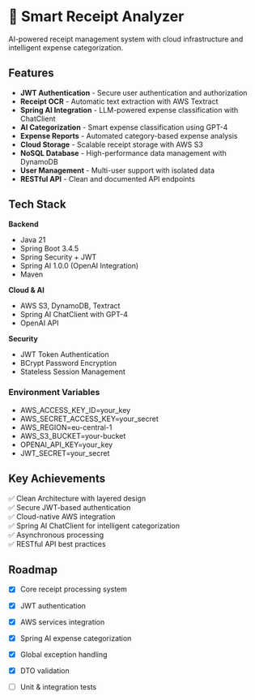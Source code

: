 # 🧾 Smart Receipt Analyzer

AI-powered receipt management system with cloud infrastructure and intelligent expense categorization.

## Features

- **JWT Authentication** - Secure user authentication and authorization
- **Receipt OCR** - Automatic text extraction with AWS Textract
- **Spring AI Integration** - LLM-powered expense classification with ChatClient
- **AI Categorization** - Smart expense classification using GPT-4
- **Expense Reports** - Automated category-based expense analysis
- **Cloud Storage** - Scalable receipt storage with AWS S3
- **NoSQL Database** - High-performance data management with DynamoDB
- **User Management** - Multi-user support with isolated data
- **RESTful API** - Clean and documented API endpoints

## Tech Stack

**Backend**
- Java 21
- Spring Boot 3.4.5
- Spring Security + JWT
- Spring AI 1.0.0 (OpenAI Integration)
- Maven

**Cloud & AI**
- AWS S3, DynamoDB, Textract
- Spring AI ChatClient with GPT-4
- OpenAI API

**Security**
- JWT Token Authentication
- BCrypt Password Encryption
- Stateless Session Management

### Environment Variables

- AWS_ACCESS_KEY_ID=your_key
- AWS_SECRET_ACCESS_KEY=your_secret
- AWS_REGION=eu-central-1
- AWS_S3_BUCKET=your-bucket
- OPENAI_API_KEY=your_key
- JWT_SECRET=your_secret

## Key Achievements

✅ Clean Architecture with layered design  
✅ Secure JWT-based authentication  
✅ Cloud-native AWS integration  
✅ Spring AI ChatClient for intelligent categorization  
✅ Asynchronous processing  
✅ RESTful API best practices  

## Roadmap

- [x] Core receipt processing system
- [x] JWT authentication
- [x] AWS services integration
- [x] Spring AI expense categorization
- [x] Global exception handling
- [x] DTO validation
- [ ] Unit & integration tests

